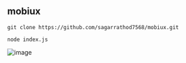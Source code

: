 ## mobiux
`git clone https://github.com/sagarrathod7568/mobiux.git`

`node index.js`

![image](https://github.com/user-attachments/assets/a597d81c-cf05-4e1f-816f-a4f6d8aea3e2)
